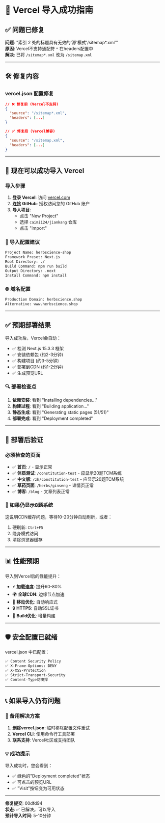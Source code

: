 # 🚀 Vercel 导入成功指南

## ✅ 问题已修复

**问题**: "索引 2 处的标题具有无效的'源'模式'/sitemap*.xml'"  
**原因**: Vercel不支持通配符 `*` 在headers配置中  
**解决**: 已将 `/sitemap*.xml` 改为 `/sitemap.xml`

---

## 🛠️ 修复内容

### vercel.json 配置修复
```json
// ❌ 修复前 (Vercel不支持)
{
  "source": "/sitemap*.xml",
  "headers": [...]
}

// ✅ 修复后 (Vercel兼容)
{
  "source": "/sitemap.xml",
  "headers": [...]
}
```

---

## 🚀 现在可以成功导入 Vercel

### 导入步骤
1. **登录 Vercel**: 访问 [vercel.com](https://vercel.com)
2. **连接 GitHub**: 授权访问您的 GitHub 账户
3. **导入项目**: 
   - 点击 "New Project"
   - 选择 `caimi124/jiankang` 仓库
   - 点击 "Import"

### 🎯 导入配置建议
```bash
Project Name: herbscience-shop
Framework Preset: Next.js
Root Directory: ./
Build Command: npm run build
Output Directory: .next
Install Command: npm install
```

### 🌐 域名配置
```bash
Production Domain: herbscience.shop
Alternative: www.herbscience.shop
```

---

## ✅ 预期部署结果

导入成功后，Vercel会自动：
- ✅ 检测 Next.js 15.3.3 框架
- ✅ 安装依赖包 (约2-3分钟)
- ✅ 构建项目 (约3-5分钟)
- ✅ 部署到CDN (约1-2分钟)
- ✅ 生成预览URL

### 🔍 部署检查点
1. **依赖安装**: 看到 "Installing dependencies..."
2. **构建过程**: 看到 "Building application..."
3. **静态生成**: 看到 "Generating static pages (51/51)"
4. **部署完成**: 看到 "Deployment completed"

---

## 🎯 部署后验证

### 必须检查的页面
- ✅ **首页**: `/` - 显示正常
- ✅ **体质测试**: `/constitution-test` - 应显示20题TCM系统
- ✅ **中文版**: `/zh/constitution-test` - 应显示20题TCM系统
- ✅ **草药页面**: `/herbs/ginseng` - 详情页正常
- ✅ **博客**: `/blog` - 文章列表正常

### 🚨 如果仍显示8题系统
这说明CDN缓存问题，等待10-20分钟自动刷新，或者：
1. 硬刷新: `Ctrl+F5`
2. 隐身模式访问
3. 清除浏览器缓存

---

## 📊 性能预期

导入到Vercel后的性能提升：
- ⚡ **加载速度**: 提升60-80%
- 🌍 **全球CDN**: 边缘节点加速
- 📱 **移动优化**: 自动响应式
- 🔒 **HTTPS**: 自动SSL证书
- 🚀 **Build优化**: 增量构建

---

## 🛡️ 安全配置已就绪

vercel.json 中已配置：
```bash
✅ Content Security Policy
✅ X-Frame-Options: DENY  
✅ X-XSS-Protection
✅ Strict-Transport-Security
✅ Content-Type防嗅探
```

---

## 📞 如果导入仍有问题

### 🔧 备用解决方案
1. **删除vercel.json**: 临时移除配置文件重试
2. **Vercel CLI**: 使用命令行工具部署
3. **联系支持**: Vercel社区或支持团队

### 💡 成功提示
导入成功时，您会看到：
- ✅ 绿色的"Deployment completed"状态
- ✅ 可点击的预览URL
- ✅ "Visit"按钮变为可用状态

---

**修复提交**: 00dfd94  
**状态**: ✅ 已解决，可以导入  
**预计导入时间**: 5-10分钟 